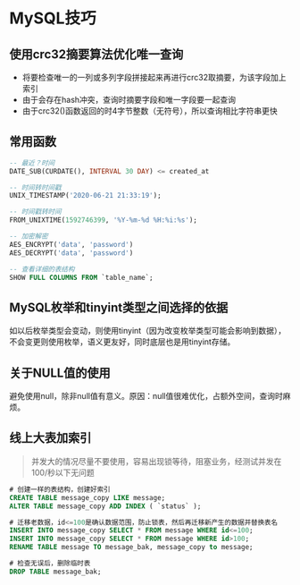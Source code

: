 MySQL技巧
===========

## 使用crc32摘要算法优化唯一查询

* 将要检查唯一的一列或多列字段拼接起来再进行crc32取摘要，为该字段加上索引
* 由于会存在hash冲突，查询时摘要字段和唯一字段要一起查询
* 由于crc32()函数返回的时4字节整数（无符号），所以查询相比字符串更快

## 常用函数
```sql
-- 最近？时间
DATE_SUB(CURDATE(), INTERVAL 30 DAY) <= created_at

-- 时间转时间戳
UNIX_TIMESTAMP('2020-06-21 21:33:19');

-- 时间戳转时间
FROM_UNIXTIME(1592746399, '%Y-%m-%d %H:%i:%s');

-- 加密解密
AES_ENCRYPT('data', 'password')
AES_DECRYPT('data', 'password')

-- 查看详细的表结构
SHOW FULL COLUMNS FROM `table_name`;
```

## MySQL枚举和tinyint类型之间选择的依据

如以后枚举类型会变动，则使用tinyint（因为改变枚举类型可能会影响到数据），不会变更则使用枚举，语义更友好，同时底层也是用tinyint存储。

## 关于NULL值的使用

避免使用null，除非null值有意义。原因：null值很难优化，占额外空间，查询时麻烦。

## 线上大表加索引
> 并发大的情况尽量不要使用，容易出现锁等待，阻塞业务，经测试并发在100/秒以下无问题
```sql
# 创建一样的表结构，创建好索引
CREATE TABLE message_copy LIKE message;
ALTER TABLE message_copy ADD INDEX ( `status` );

# 迁移老数据，id<=100是确认数据范围，防止锁表，然后再迁移新产生的数据并替换表名
INSERT INTO message_copy SELECT * FROM message WHERE id<=100;
INSERT INTO message_copy SELECT * FROM message WHERE id>100;
RENAME TABLE message TO message_bak, message_copy to message;

# 检查无误后，删除临时表
DROP TABLE message_bak;
```

